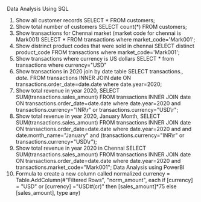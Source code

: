 Data Analysis Using SQL
1.	Show all customer records
SELECT * FROM customers;
2.	Show total number of customers
SELECT count(*) FROM customers;
3.	Show transactions for Chennai market (market code for chennai is Mark001)
SELECT * FROM transactions where market_code='Mark001';
4.	Show distrinct product codes that were sold in chennai
SELECT distinct product_code FROM transactions where market_code='Mark001';
5.	Show transactions where currency is US dollars
SELECT * from transactions where currency="USD"
6.	Show transactions in 2020 join by date table
SELECT transactions.*, date.* FROM transactions INNER JOIN date ON transactions.order_date=date.date where date.year=2020;
7.	Show total revenue in year 2020,
SELECT SUM(transactions.sales_amount) FROM transactions INNER JOIN date ON transactions.order_date=date.date where date.year=2020 and transactions.currency="INR\r" or transactions.currency="USD\r";
8.	Show total revenue in year 2020, January Month,
SELECT SUM(transactions.sales_amount) FROM transactions INNER JOIN date ON transactions.order_date=date.date where date.year=2020 and and date.month_name="January" and (transactions.currency="INR\r" or transactions.currency="USD\r");
9.	Show total revenue in year 2020 in Chennai
SELECT SUM(transactions.sales_amount) FROM transactions INNER JOIN date ON transactions.order_date=date.date where date.year=2020 and transactions.market_code="Mark001";
Data Analysis using PowerBI
1. Formula to create a new column called normalized currency
= Table.AddColumn(#"Filtered Rows", "norm_amount", each if [currency] = "USD" or [currency] ="USD#(cr)" then [sales_amount]*75 else [sales_amount], type any)
